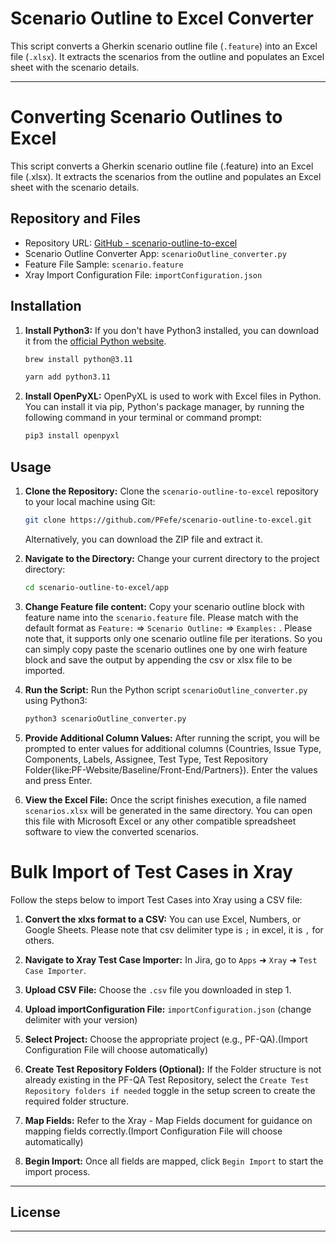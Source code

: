 # Scenario Outline to Excel Converter

This script converts a Gherkin scenario outline file (`.feature`) into an Excel file (`.xlsx`). It extracts the scenarios from the outline and populates an Excel sheet with the scenario details.

----------
# Converting Scenario Outlines to Excel

This script converts a Gherkin scenario outline file (.feature) into an Excel file (.xlsx). It extracts the scenarios from the outline and populates an Excel sheet with the scenario details.

## Repository and Files

- Repository URL: [GitHub - scenario-outline-to-excel](https://github.com/PFefe/scenario-outline-to-excel)
- Scenario Outline Converter App: `scenarioOutline_converter.py`
- Feature File Sample: `scenario.feature`
- Xray Import Configuration File: `importConfiguration.json`

## Installation

1. **Install Python3:** If you don't have Python3 installed, you can download it from the [official Python website](https://www.python.org/downloads/).

    ```bash
    brew install python@3.11
    ```
     ```bash
    yarn add python3.11
    ```

2. **Install OpenPyXL:** OpenPyXL is used to work with Excel files in Python. You can install it via pip, Python's package manager, by running the following command in your terminal or command prompt:

    ```bash
    pip3 install openpyxl
    ```

## Usage

1. **Clone the Repository:** Clone the `scenario-outline-to-excel` repository to your local machine using Git:

    ```bash
    git clone https://github.com/PFefe/scenario-outline-to-excel.git
    ```

    Alternatively, you can download the ZIP file and extract it.

2. **Navigate to the Directory:** Change your current directory to the project directory:

    ```bash
    cd scenario-outline-to-excel/app
    ```

3. **Change Feature file content:** Copy your scenario outline block with feature name into the `scenario.feature` file. Please match with the default format as `Feature:` => `Scenario Outline:` => `Examples:` . Please note that, it supports only one scenario outline file per iterations. So you can simply copy paste the scenario outlines one by one wirh feature block and save the output by appending the csv or xlsx file to be imported. 

4. **Run the Script:** Run the Python script `scenarioOutline_converter.py` using Python3:

    ```bash
    python3 scenarioOutline_converter.py
    ```

5. **Provide Additional Column Values:** After running the script, you will be prompted to enter values for additional columns (Countries, Issue Type, Components, Labels, Assignee, Test Type, Test Repository Folder{like:PF-Website/Baseline/Front-End/Partners}). Enter the values and press Enter.

6. **View the Excel File:** Once the script finishes execution, a file named `scenarios.xlsx` will be generated in the same directory. You can open this file with Microsoft Excel or any other compatible spreadsheet software to view the converted scenarios.

# Bulk Import of Test Cases in Xray

Follow the steps below to import Test Cases into Xray using a CSV file:

1. **Convert the xlxs format to a CSV:** You can use Excel, Numbers, or Google Sheets. Please note that csv delimiter type is `;` in excel, it is `,` for others.

2. **Navigate to Xray Test Case Importer:** In Jira, go to `Apps` ➜ `Xray` ➜ `Test Case Importer`.

3. **Upload CSV File:** Choose the `.csv` file you downloaded in step 1.

4. **Upload importConfiguration File:**  `importConfiguration.json` (change delimiter with your version)

5. **Select Project:** Choose the appropriate project (e.g., PF-QA).(Import Configuration File will choose automatically)

6. **Create Test Repository Folders (Optional):** If the Folder structure is not already existing in the PF-QA Test Repository, select the `Create Test Repository folders if needed` toggle in the setup screen to create the required folder structure.

7. **Map Fields:** Refer to the Xray - Map Fields document for guidance on mapping fields correctly.(Import Configuration File will choose automatically)

8. **Begin Import:** Once all fields are mapped, click `Begin Import` to start the import process.

---------
## License

--------------
